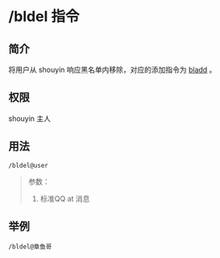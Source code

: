 # /bldel 指令

## 简介

将用户从 shouyin 响应黑名单内移除，对应的添加指令为  [bladd](./commands/bladd.md) 。

## 权限

shouyin 主人

## 用法

```QQ_message
/bldel@user
```

> 参数：
>
> 1. 标准QQ at 消息

## 举例

```QQ_message
/bldel@章鱼哥
```
